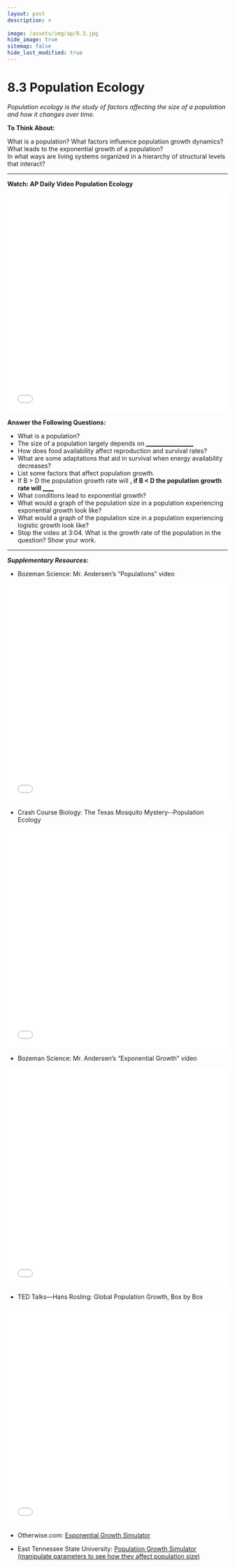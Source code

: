 ```yaml
---
layout: post
description: >
  
image: /assets/img/ap/8.3.jpg
hide_image: true
sitemap: false
hide_last_modified: true
---
```


# 8.3 Population Ecology

*Population ecology is the study of factors affecting the size of a population and how it changes over time.*

**To Think About:** 

What is a population?
What factors influence population growth dynamics?
What leads to the exponential growth of a population?  
In what ways are living systems organized in a hierarchy of structural levels that interact?

---

**Watch: AP Daily Video Population Ecology**

<iframe src="//player.bilibili.com/player.html?isOutside=true&aid=762646093&bvid=BV1964y1a7Xj&cid=444163761&p=78&high_quality=1&danmaku=0&autoplay=0" allowfullscreen="allowfullscreen" width="100%" height="500" scrolling="no" frameborder="0" sandbox="allow-top-navigation allow-same-origin allow-forms allow-scripts"></iframe>

**Answer the Following Questions:**

- What is a population?
- The size of a population largely depends on <u>_________________</u>
- How does food availability affect reproduction and survival rates?
- What are some adaptations that aid in survival when energy availability decreases?
- List some factors that affect population growth.
- If B > D the population growth rate will <u>______________</u>, if B < D the population growth rate will <u>__________________</u>
- What conditions lead to exponential growth?
- What would a graph of the population size in a population experiencing exponential growth look like?
- What would a graph of the population size in a population experiencing logistic growth look like?
- Stop the video at 3:04. What is the growth rate of the population in the question? Show your work.

---

***Supplementary Resources:*** 

- Bozeman Science: Mr. Andersen’s “Populations” video

<iframe src="//player.bilibili.com/player.html?isOutside=true&aid=113690552567812&bvid=BV1MiktY3Ezt&cid=27457423539&p=1&high_quality=1&danmaku=0&autoplay=0" allowfullscreen="allowfullscreen" width="100%" height="500" scrolling="no" frameborder="0" sandbox="allow-top-navigation allow-same-origin allow-forms allow-scripts"></iframe>

- Crash Course Biology:  The Texas Mosquito Mystery--Population Ecology

<iframe src="//player.bilibili.com/player.html?isOutside=true&aid=113690552569674&bvid=BV1MiktY3EYk&cid=27457423451&p=1&high_quality=1&danmaku=0&autoplay=0" allowfullscreen="allowfullscreen" width="100%" height="500" scrolling="no" frameborder="0" sandbox="allow-top-navigation allow-same-origin allow-forms allow-scripts"></iframe>

- Bozeman Science: Mr. Andersen’s “Exponential Growth” video

<iframe src="//player.bilibili.com/player.html?isOutside=true&aid=113690552633359&bvid=BV1biktY3EMG&cid=27457422973&p=1&high_quality=1&danmaku=0&autoplay=0" allowfullscreen="allowfullscreen" width="100%" height="500" scrolling="no" frameborder="0" sandbox="allow-top-navigation allow-same-origin allow-forms allow-scripts"></iframe>

- TED Talks—Hans Rosling:  Global Population Growth, Box by Box

<iframe src="//player.bilibili.com/player.html?isOutside=true&aid=113690552567203&bvid=BV1uiktY3EF1&cid=27457423373&p=1&high_quality=1&danmaku=0&autoplay=0" allowfullscreen="allowfullscreen" width="100%" height="500" scrolling="no" frameborder="0" sandbox="allow-top-navigation allow-same-origin allow-forms allow-scripts"></iframe>

- Otherwise.com: [Exponential Growth Simulator](https://www.otherwise.com/population/exponent.html)

- East Tennessee State University:  [Population Growth Simulator (manipulate parameters to see how they affect population size)](https://faculty.etsu.edu/knisleyj/biomath/birthdeath.htm)
